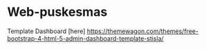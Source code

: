 # Web-puskesmas

Template Dashboard [here] https://themewagon.com/themes/free-bootstrap-4-html-5-admin-dashboard-template-stisla/
